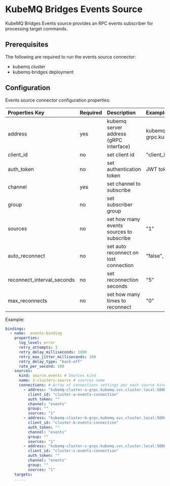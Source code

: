 # KubeMQ Bridges Events Source

KubeMQ Bridges Events source provides an RPC events subscriber for processing target commands.

## Prerequisites
The following are required to run the events source connector:

- kubemq cluster
- kubemq-bridges deployment


## Configuration

Events source connector configuration properties:

| Properties Key             | Required | Description                            | Example                                              |
|:---------------------------|:---------|:---------------------------------------|:-----------------------------------------------------|
| address                    | yes      | kubemq server address (gRPC interface) | kubemq-cluster-a-grpc.kubemq.svc.cluster.local:50000 |
| client_id                  | no       | set client id                          | "client_id"                                          |
| auth_token                 | no       | set authentication token               | JWT token                                            |
| channel                    | yes      | set channel to subscribe               |                                                      |
| group                      | no       | set subscriber group                   |                                                      |
|sources                    | no       | set how many events sources to subscribe              |    "1"            |
| auto_reconnect             | no       | set auto reconnect on lost connection  | "false", "true"                                      |
| reconnect_interval_seconds | no       | set reconnection seconds               | "5"                                                  |
| max_reconnects             | no       | set how many times to reconnect         | "0"                                                  |


Example:

```yaml
bindings:
  - name:  events-binding 
    properties: 
      log_level: error
      retry_attempts: 3
      retry_delay_milliseconds: 1000
      retry_max_jitter_milliseconds: 100
      retry_delay_type: "back-off"
      rate_per_second: 100
    sources:
      kind: source.events # Sources kind
      name: 3-clusters-source # sources name 
      connections: # Array of connections settings per each source kind
        - address: "kubemq-cluster-a-grpc.kubemq.svc.cluster.local:50000"
          client_id: "cluster-a-events-connection"
          auth_token: ""
          channel: "events"
          group: ""
          sources: "1"
        - address: "kubemq-cluster-b-grpc.kubemq.svc.cluster.local:50000"
          client_id: "cluster-b-events-connection"
          auth_token: ""
          channel: "events"
          group: ""
          sources: "1"
        - address: "kubemq-cluster-c-grpc.kubemq.svc.cluster.local:50000"
          client_id: "cluster-c-events-connection"
          auth_token: ""
          channel: "events"
          group: ""
          sources: "1"              
    targets:
    .....
```

